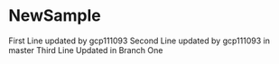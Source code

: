 # NewSample
First Line updated by gcp111093
Second Line updated by gcp111093 in master
Third Line Updated in Branch One